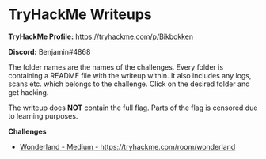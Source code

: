 # TryHackMe Writeups

**TryHackMe Profile:** https://tryhackme.com/p/Bikbokken

**Discord:** Benjamin#4868


The folder names are the names of the challenges. Every folder is containing a README file with the writeup within. It also includes any logs, scans etc. which belongs to the challenge. Click on the desired folder and get hacking.

The writeup does **NOT** contain the full flag. Parts of the flag is censored due to learning purposes.



**Challenges**
- <a href="https://github.com/Bikbokken/TryHackMe-Writeups/tree/main/Wonderland">Wonderland - Medium - https://tryhackme.com/room/wonderland</a>